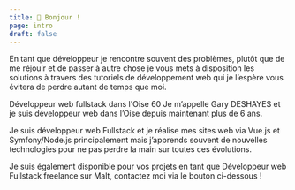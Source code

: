 ```yaml
---
title: 👋 Bonjour !
page: intro
draft: false
---
```


En tant que développeur je rencontre souvent des problèmes, plutôt que de me réjouir et de passer à autre chose je vous mets à disposition les solutions à travers des tutoriels de développement web qui je l’espère vous évitera de perdre autant de temps que moi.

Développeur web fullstack dans l'Oise 60
Je m’appelle Gary DESHAYES et je suis développeur web dans l’Oise depuis maintenant plus de 6 ans.

Je suis développeur web Fullstack et je réalise mes sites web via Vue.js et Symfony/Node.js principalement mais j’apprends souvent de nouvelles technologies pour ne pas perdre la main sur toutes ces évolutions.

Je suis également disponible pour vos projets en tant que Développeur web Fullstack freelance sur Malt, contactez moi via le bouton ci-dessous ! 